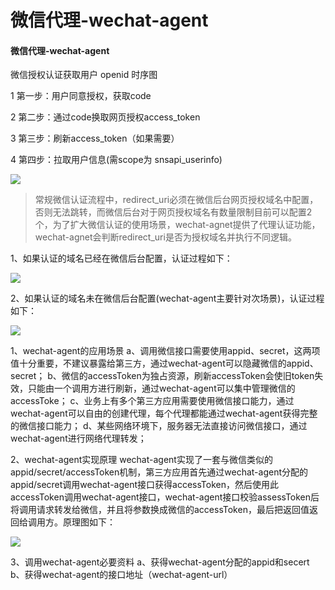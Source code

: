 # 微信代理-wechat-agent

#### 微信代理-wechat-agent

微信授权认证获取用户 openid 时序图

1 第一步：用户同意授权，获取code

2 第二步：通过code换取网页授权access_token

3 第三步：刷新access_token（如果需要）

4 第四步：拉取用户信息(需scope为 snsapi_userinfo)


![](https://tva1.sinaimg.cn/large/006tNbRwly1gax9bftycbj31p60m8ta0.jpg)


>常规微信认证流程中，redirect_uri必须在微信后台网页授权域名中配置，否则无法跳转，而微信后台对于网页授权域名有数量限制目前可以配置2个，为了扩大微信认证的使用场景，wechat-agnet提供了代理认证功能，wechat-agnet会判断redirect_uri是否为授权域名并执行不同逻辑。


1、如果认证的域名已经在微信后台配置，认证过程如下：

![](https://tva1.sinaimg.cn/large/006tNbRwly1gax9dzetctj31g50u0400.jpg)


2、如果认证的域名未在微信后台配置(wechat-agent主要针对次场景)，认证过程如下：

![](https://tva1.sinaimg.cn/large/006tNbRwly1gax9eslc2ej319m0u0mzc.jpg)




1、wechat-agent的应用场景
a、调用微信接口需要使用appid、secret，这两项值十分重要，不建议暴露给第三方，通过wechat-agent可以隐藏微信的appid、secret；
b、微信的accessToken为独占资源，刷新accessToken会使旧token失效，只能由一个调用方进行刷新，通过wechat-agent可以集中管理微信的accessToke；
c、业务上有多个第三方应用需要使用微信接口能力，通过wechat-agent可以自由的创建代理，每个代理都能通过wechat-agent获得完整的微信接口能力；
d、某些网络环境下，服务器无法直接访问微信接口，通过wechat-agent进行网络代理转发；

2、wechat-agent实现原理
wechat-agent实现了一套与微信类似的appid/secret/accessToken机制，第三方应用首先通过wechat-agent分配的appid/secret调用wechat-agent接口获得accessToken，然后使用此accessToken调用wechat-agent接口，wechat-agent接口校验assessToken后将调用请求转发给微信，并且将参数换成微信的accessToken，最后把返回值返回给调用方。原理图如下：


![](https://tva1.sinaimg.cn/large/006tNbRwly1gax9kcvvosj31ba0syt9q.jpg)

3、调用wechat-agent必要资料
a、获得wechat-agent分配的appid和secert
b、获得wechat-agent的接口地址（wechat-agent-url）